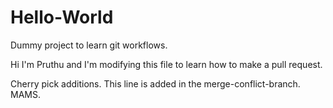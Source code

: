 # Hello-World
Dummy project to learn git workflows.

Hi I'm Pruthu and I'm modifying this file to learn
how to make a pull request.

Cherry pick additions. This line is added in the merge-conflict-branch. MAMS.
